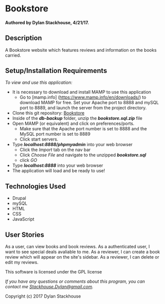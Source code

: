 # Bookstore
#### Authored by Dylan Stackhouse, 4/21/17.

## Description
A Bookstore website which features reviews and information on the books carried.

## Setup/Installation Requirements
_To view and use this application:_
* It is necessary to download and install MAMP to use this application
    * Go to [mamp.info] (https://www.mamp.info/en/downloads/) to download MAMP for free. Set your Apache port to 8888 and mySQL port to 8889, and launch the server from the project directory.
* Clone this git repository: [Bookstore](https://github.com/DylanCStack/bookstore.git)
* Inside of the **_db-backup_** folder, unzip the **_bookstore.sql.zip_** file
* Open MAMP (or equivalent) and click on preferences/ports.
    * Make sure that the Apache port number is set to 8888 and the MySQL port number is set to 8889
    * Click start servers.
* Type **_localhost:8888/phpmyadmin_** into your web browser
    * Click the _Import_ tab on the nav bar
    * Click _Choose File_ and navigate to the unzipped **_bookstore.sql_**
    * click _GO_
* Type **_localhost:8888_** into your web browser
* The application will load and be ready to use!

## Technologies Used
* Drupal
* mySQL
* HTML
* CSS
* JavaScript

## User Stories
As a user, can view books and book reviews.
As a authenticated user, I want to see special deals avaliable to me.
As a reviewer, I can create a book review which will appear on the site's sidebar.
As a reviewer, I can delete or edit my reviews.


This software is licensed under the GPL license

_If you have any questions or comments about this program, you can contact me [Stackhouse.Dylan@gmail.com](mailto:Stackhouse.Dylan@gmail.com)._

Copyright (c) 2017 Dylan Stackhouse
